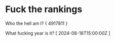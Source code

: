 # Fuck the rankings

Who the hell am I?
{ 4917811 }

What fucking year is it?
[ 2024-08-18T15:00:00Z ]
